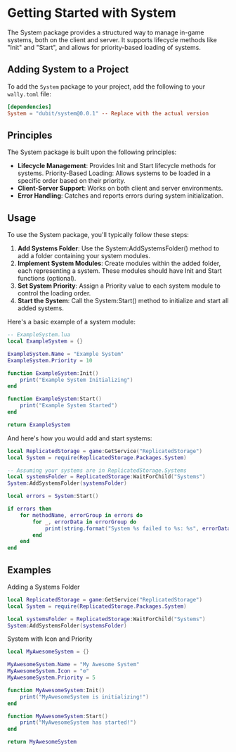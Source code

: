 # Getting Started with System

The System package provides a structured way to manage in-game systems, both on the client and server. It supports lifecycle methods like "Init" and "Start", and allows for priority-based loading of systems.

## Adding System to a Project

To add the `System` package to your project, add the following to your `wally.toml` file:

```toml
[dependencies]
System = "dubit/system@0.0.1" -- Replace with the actual version
```

## Principles
The System package is built upon the following principles:

- **Lifecycle Management**: Provides Init and Start lifecycle methods for systems.
Priority-Based Loading: Allows systems to be loaded in a specific order based on their priority.
- **Client-Server Support**: Works on both client and server environments.
- **Error Handling**: Catches and reports errors during system initialization.

## Usage
To use the System package, you'll typically follow these steps:

1. **Add Systems Folder**: Use the System:AddSystemsFolder() method to add a folder containing your system modules.
2. **Implement System Modules**: Create modules within the added folder, each representing a system. These modules should have Init and Start functions (optional).
3. **Set System Priority**: Assign a Priority value to each system module to control the loading order.
4. **Start the System**: Call the System:Start() method to initialize and start all added systems.

Here's a basic example of a system module:

```lua
-- ExampleSystem.lua
local ExampleSystem = {}

ExampleSystem.Name = "Example System"
ExampleSystem.Priority = 10

function ExampleSystem:Init()
    print("Example System Initializing")
end

function ExampleSystem:Start()
    print("Example System Started")
end

return ExampleSystem
```

And here's how you would add and start systems:

```lua
local ReplicatedStorage = game:GetService("ReplicatedStorage")
local System = require(ReplicatedStorage.Packages.System)

-- Assuming your systems are in ReplicatedStorage.Systems
local systemsFolder = ReplicatedStorage:WaitForChild("Systems")
System:AddSystemsFolder(systemsFolder)

local errors = System:Start()

if errors then
    for methodName, errorGroup in errors do
        for _, errorData in errorGroup do
            print(string.format("System %s failed to %s: %s", errorData.system.Name, methodName, errorData.response))
        end
    end
end
```

## Examples

Adding a Systems Folder

```lua
local ReplicatedStorage = game:GetService("ReplicatedStorage")
local System = require(ReplicatedStorage.Packages.System)

local systemsFolder = ReplicatedStorage:WaitForChild("Systems")
System:AddSystemsFolder(systemsFolder)
```

System with Icon and Priority
```lua
local MyAwesomeSystem = {}

MyAwesomeSystem.Name = "My Awesome System"
MyAwesomeSystem.Icon = "⚙️"
MyAwesomeSystem.Priority = 5

function MyAwesomeSystem:Init()
    print("MyAwesomeSystem is initializing!")
end

function MyAwesomeSystem:Start()
    print("MyAwesomeSystem has started!")
end

return MyAwesomeSystem
```